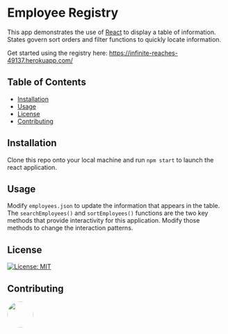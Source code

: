# Employee Registry

This app demonstrates the use of [React](https://reactjs.org/) to display a table of information. States govern sort orders and filter functions to quickly locate information.

Get started using the registry here:
https://infinite-reaches-49137.herokuapp.com/

## Table of Contents
* [Installation](#installation)
* [Usage](#usage)
* [License](#license)
* [Contributing](#contributing)

## Installation
Clone this repo onto your local machine and run `npm start` to launch the react application.

## Usage
Modify `employees.json` to update the information that appears in the table. The `searchEmployees()` and `sortEmployees()` functions are the two key methods that provide interactivity for this application. Modify those methods to change the interaction patterns.

## License
[![License: MIT](https://img.shields.io/badge/License-MIT-yellow.svg)](https://opensource.org/licenses/MIT)

## Contributing
[<img src="https://avatars.githubusercontent.com/u/16821657?" width="60px" style="border-radius:30px">](https://github.com/uxhawk)